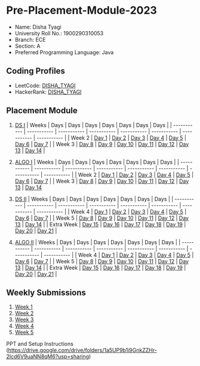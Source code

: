 # Pre-Placement-Module-2023

- Name: Disha Tyagi
- University Roll No.: 1900290310053
- Branch: ECE
- Section: A
- Preferred Programming Language: Java

## Coding Profiles
- LeetCode: [DISHA_TYAGI](https://leetcode.com/disha480/)
- HackerRank: [DISHA_TYAGI](https://www.hackerrank.com/dishatyagi480)

## Placement Module
1. [DS I](https://github.com/Disha480/Pre-Placement-Module-2023/tree/main/DS%20I)
    | Weeks | Days | Days | Days | Days | Days | Days | Days |
    | ----------- | ----------- | ----------- | ----------- | ----------- | ----------- | ----------- | ----------- | 
    | Week 2 | [Day 1](https://github.com/Disha480/Pre-Placement-Module-2023/tree/main/DS%20I/Day%201) | [Day 2](https://github.com/Disha480/Pre-Placement-Module-2023/tree/main/DS%20I/Day%202) | [Day 3](https://github.com/Disha480/Pre-Placement-Module-2023/tree/main/DS%20I/Day%203) | [Day 4](https://github.com/Disha480/Pre-Placement-Module-2023/tree/main/DS%20I/Day%204) | [Day 5](https://github.com/Disha480/Pre-Placement-Module-2023/tree/main/DS%20I/Day%205) | [Day 6](https://github.com/Disha480/Pre-Placement-Module-2023/tree/main/DS%20I/Day%206) | [Day 7](https://github.com/Disha480/Pre-Placement-Module-2023/tree/main/DS%20I/Day%207) |
    | Week 3 | [Day 8](https://github.com/Disha480/Pre-Placement-Module-2023/tree/main/DS%20I/Day%208) | [Day 9](https://github.com/Disha480/Pre-Placement-Module-2023/tree/main/DS%20I/Day%209) | [Day 10](https://github.com/Disha480/Pre-Placement-Module-2023/tree/main/DS%20I/Day%2010) | [Day 11](https://github.com/Disha480/Pre-Placement-Module-2023/tree/main/DS%20I/Day%2011) | [Day 12](https://github.com/Disha480/Pre-Placement-Module-2023/tree/main/DS%20I/Day%2012) | [Day 13](https://github.com/Disha480/Pre-Placement-Module-2023/tree/main/DS%20I/Day%2013) | [Day 14](https://github.com/Disha480/Pre-Placement-Module-2023/tree/main/DS%20I/Day%2014) |
    
2. [ALGO I](https://github.com/Disha480/Pre-Placement-Module-2023/tree/main/ALGO%20I)
    | Weeks | Days | Days | Days | Days | Days | Days | Days |
    | ----------- | ----------- | ----------- | ----------- | ----------- | ----------- | ----------- | ----------- |
    | Week 2 | [Day 1](https://github.com/Disha480/Pre-Placement-Module-2023/tree/main/ALGO%20I/Day%201) | [Day 2](https://github.com/Disha480/Pre-Placement-Module-2023/tree/main/ALGO%20I/Day%202) | [Day 3](https://github.com/Disha480/Pre-Placement-Module-2023/tree/main/ALGO%20I/Day%203) | [Day 4](https://github.com/Disha480/Pre-Placement-Module-2023/tree/main/ALGO%20I/Day%204) | [Day 5](https://github.com/Disha480/Pre-Placement-Module-2023/tree/main/ALGO%20I/Day%205) | [Day 6](https://github.com/Disha480/Pre-Placement-Module-2023/tree/main/ALGO%20I/Day%206) | [Day 7](https://github.com/Disha480/Pre-Placement-Module-2023/tree/main/ALGO%20I/Day%207) |
    | Week 3 | [Day 8](https://github.com/Disha480/Pre-Placement-Module-2023/tree/main/ALGO%20I/Day%208) | [Day 9](https://github.com/Disha480/Pre-Placement-Module-2023/tree/main/ALGO%20I/Day%209) | [Day 10](https://github.com/Disha480/Pre-Placement-Module-2023/tree/main/ALGO%20I/Day%2010) | [Day 11](https://github.com/Disha480/Pre-Placement-Module-2023/tree/main/ALGO%20I/Day%2011) | [Day 12](https://github.com/Disha480/Pre-Placement-Module-2023/tree/main/ALGO%20I/Day%2012) | [Day 13](https://github.com/Disha480/Pre-Placement-Module-2023/tree/main/ALGO%20I/Day%2013) | [Day 14](https://github.com/Disha480/Pre-Placement-Module-2023/tree/main/ALGO%20I/Day%2014)  
    
3. [DS II](https://github.com/Disha480/Pre-Placement-Module-2023/tree/main/DS%20II)
    | Weeks | Days | Days | Days | Days | Days | Days | Days |
    | ----------- | ----------- | ----------- | ----------- | ----------- | ----------- | ----------- | ----------- |
    | Week 4 | [Day 1](https://github.com/Disha480/Pre-Placement-Module-2023/tree/main/DS%20II/Day%201) | [Day 2](https://github.com/Disha480/Pre-Placement-Module-2023/tree/main/DS%20II/Day%202) | [Day 3](https://github.com/Disha480/Pre-Placement-Module-2023/tree/main/DS%20II/Day%203) | [Day 4](https://github.com/Disha480/Pre-Placement-Module-2023/tree/main/DS%20II/Day%204) | [Day 5](https://github.com/Disha480/Pre-Placement-Module-2023/tree/main/DS%20II/Day%205) | [Day 6](https://github.com/Disha480/Pre-Placement-Module-2023/tree/main/DS%20II/Day%206) | [Day 7](https://github.com/Disha480/Pre-Placement-Module-2023/tree/main/DS%20II/Day%207) | 
    | Week 5 | [Day 8](https://github.com/Disha480/Pre-Placement-Module-2023/tree/main/DS%20II/Day%208) | [Day 9](https://github.com/Disha480/Pre-Placement-Module-2023/tree/main/DS%20II/Day%209) | [Day 10](https://github.com/Disha480/Pre-Placement-Module-2023/tree/main/DS%20II/Day%2010) | [Day 11](https://github.com/Disha480/Pre-Placement-Module-2023/tree/main/DS%20II/Day%2011) | [Day 12](https://github.com/Disha480/Pre-Placement-Module-2023/tree/main/DS%20II/Day%2012) | [Day 13](https://github.com/Disha480/Pre-Placement-Module-2023/tree/main/DS%20II/Day%2013) | [Day 14](https://github.com/Disha480/Pre-Placement-Module-2023/tree/main/DS%20II/Day%2014) |
    | Extra Week | [Day 15](https://github.com/Disha480/Pre-Placement-Module-2023/tree/main/DS%20II/Day%2015) | [Day 16](https://github.com/Disha480/Pre-Placement-Module-2023/tree/main/DS%20II/Day%2016) | [Day 17](https://github.com/Disha480/Pre-Placement-Module-2023/tree/main/DS%20II/Day%2017) | [Day 18](https://github.com/Disha480/Pre-Placement-Module-2023/tree/main/DS%20II/Day%2018) | [Day 19](https://github.com/Disha480/Pre-Placement-Module-2023/tree/main/DS%20II/Day%2019) | [Day 20](https://github.com/Disha480/Pre-Placement-Module-2023/tree/main/DS%20II/Day%2020) | [Day 21](https://github.com/Disha480/Pre-Placement-Module-2023/tree/main/DS%20II/Day%2021) |
    
4. [ALGO II](https://github.com/Disha480/Pre-Placement-Module-2023/tree/main/ALGO%20II)
    | Weeks | Days | Days | Days | Days | Days | Days | Days |
    | ----------- | ----------- | ----------- | ----------- | ----------- | ----------- | ----------- | ----------- |
    | Week 4 | [Day 1](https://github.com/Disha480/Pre-Placement-Module-2023/tree/main/ALGO%20II/Day%201) | [Day 2](https://github.com/Disha480/Pre-Placement-Module-2023/tree/main/ALGO%20II/Day%202) | [Day 3](https://github.com/Disha480/Pre-Placement-Module-2023/tree/main/ALGO%20II/Day%203) | [Day 4](https://github.com/Disha480/Pre-Placement-Module-2023/tree/main/ALGO%20II/Day%204) | [Day 5](https://github.com/Disha480/Pre-Placement-Module-2023/tree/main/ALGO%20II/Day%205) | [Day 6](https://github.com/Disha480/Pre-Placement-Module-2023/tree/main/ALGO%20II/Day%206) | [Day 7](https://github.com/Disha480/Pre-Placement-Module-2023/tree/main/ALGO%20II/Day%207) |
    | Week 5 | [Day 8](https://github.com/Disha480/Pre-Placement-Module-2023/tree/main/ALGO%20II/Day%208) | [Day 9](https://github.com/Disha480/Pre-Placement-Module-2023/tree/main/ALGO%20II/Day%209) | [Day 10](https://github.com/Disha480/Pre-Placement-Module-2023/tree/main/ALGO%20II/Day%2010) | [Day 11](https://github.com/Disha480/Pre-Placement-Module-2023/tree/main/ALGO%20II/Day%2011) | [Day 12](https://github.com/Disha480/Pre-Placement-Module-2023/tree/main/ALGO%20II/Day%2012) | [Day 13](https://github.com/Disha480/Pre-Placement-Module-2023/tree/main/ALGO%20II/Day%2013) | [Day 14](https://github.com/Disha480/Pre-Placement-Module-2023/tree/main/ALGO%20II/Day%2014) |
    | Extra Week | [Day 15](https://github.com/Disha480/Pre-Placement-Module-2023/tree/main/ALGO%20II/Day%2015) | [Day 16](https://github.com/Disha480/Pre-Placement-Module-2023/tree/main/ALGO%20II/Day%2016) | [Day 17](https://github.com/Disha480/Pre-Placement-Module-2023/tree/main/ALGO%20II/Day%2017) | [Day 18](https://github.com/Disha480/Pre-Placement-Module-2023/tree/main/ALGO%20II/Day%2018) | [Day 19](https://github.com/Disha480/Pre-Placement-Module-2023/tree/main/ALGO%20II/Day%2019) | [Day 20](https://github.com/Disha480/Pre-Placement-Module-2023/tree/main/ALGO%20II/Day%2020) | [Day 21](https://github.com/Disha480/Pre-Placement-Module-2023/tree/main/ALGO%20II/Day%2021) |

## Weekly Submissions
1. [Week 1](https://github.com/Disha480/Pre-Placement-Module-2023/tree/main/Weekly%20Submissions/Week%201)
2. [Week 2](https://github.com/Disha480/Pre-Placement-Module-2023/tree/main/Weekly%20Submissions/Week%202)
3. [Week 3](https://github.com/Disha480/Pre-Placement-Module-2023/tree/main/Weekly%20Submissions/Week%203)
4. [Week 4](https://github.com/Disha480/Pre-Placement-Module-2023/tree/main/Weekly%20Submissions/Week%204)
5. [Week 5](https://github.com/Disha480/Pre-Placement-Module-2023/tree/main/Weekly%20Submissions/Week%205)


PPT and Setup Instructions    
(https://drive.google.com/drive/folders/1a5UP9b1i9GnkZZHr-2Icd6V9uaNN8qM6?usp=sharing)
